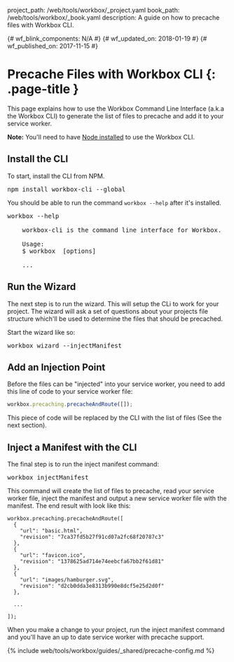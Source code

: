 project_path: /web/tools/workbox/_project.yaml
book_path: /web/tools/workbox/_book.yaml
description: A guide on how to precache files with Workbox CLI.

{# wf_blink_components: N/A #}
{# wf_updated_on: 2018-01-19 #}
{# wf_published_on: 2017-11-15 #}

# Precache Files with Workbox CLI {: .page-title }

This page explains how to use the Workbox Command Line Interface (a.k.a the
Workbox CLI) to generate the list of files to precache and add it to your
service worker.

<aside class="note"><b>Note:</b> You'll need to have
<a href="https://nodejs.org/en/download/">Node installed</a> to use the
Workbox CLI.</aside>

## Install the CLI

To start, install the CLI from NPM.

<pre class="devsite-terminal devsite-click-to-copy">
npm install workbox-cli --global
</pre>

You should be able to run the command `workbox --help` after it's installed.

<pre class="devsite-terminal">
workbox --help

    workbox-cli is the command line interface for Workbox.

    Usage:
    $ workbox <command> [options]

    ...
</pre>

## Run the Wizard

The next step is to run the wizard. This will setup the CLi to work for your
project. The wizard will ask a set of questions about your projects file
structure which'll be used to determine the files that should be precached.

Start the wizard like so:

<pre class="devsite-terminal">
workbox wizard --injectManifest
</pre>

## Add an Injection Point

Before the files can be "injected" into your service worker, you need to add
this line of code to your service worker file:

```javascript
workbox.precaching.precacheAndRoute([]);
```

This piece of code will be replaced by the CLI with the list of files (See
the next section).

## Inject a Manifest with the CLI

The final step is to run the inject manifest command:

<pre class="devsite-terminal">
workbox injectManifest
</pre>

This command will create the list of files to precache, read your service
worker file, inject the manifest and output a new service worker file
with the manifest. The end result with look like this:

<pre class="prettyprint lang-javascript"><code>workbox.precaching.precacheAndRoute([
  {
    "url": "basic.html",
    "revision": "7ca37fd5b27f91cd07a2fc68f20787c3"
  },
  {
    "url": "favicon.ico",
    "revision": "1378625ad714e74eebcfa67bb2f61d81"
  },
  {
    "url": "images/hamburger.svg",
    "revision": "d2cb0dda3e8313b990e8dcf5e25d2d0f"
  },

  ...

]);</code></pre>

When you make a change to your project, run the inject manifest command
and you'll have an up to date service worker with precache support.

{% include web/tools/workbox/guides/_shared/precache-config.md %}
